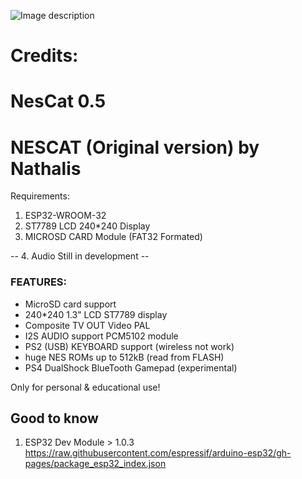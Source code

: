 ![Image description](https://github.com/nathalis/NesCat/raw/main/NESCAT_icon.png)

# Credits:
# NesCat 0.5
# NESCAT (Original version) by Nathalis

Requirements: 
1. ESP32-WROOM-32
2. ST7789 LCD 240*240 Display
3. MICROSD CARD Module (FAT32 Formated)

-- 4. Audio Still in development --

### FEATURES:
- MicroSD card support
- 240*240 1.3" LCD ST7789 display                  
- Composite TV OUT Video PAL
- I2S AUDIO support PCM5102 module
- PS2 (USB) KEYBOARD support (wireless not work)
- huge NES ROMs up to 512kB (read from FLASH)
- PS4 DualShock BlueTooth Gamepad (experimental)

Only for personal & educational use!

## Good to know
1. ESP32 Dev Module > 1.0.3
https://raw.githubusercontent.com/espressif/arduino-esp32/gh-pages/package_esp32_index.json
